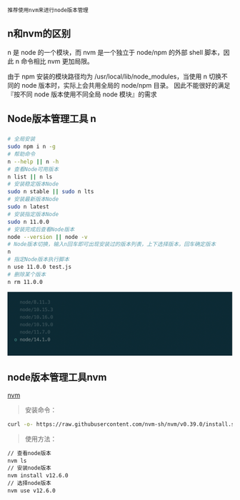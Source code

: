 

`推荐使用nvm来进行node版本管理`

## n和nvm的区别

 n 是 node 的一个模块，而 nvm 是一个独立于 node/npm 的外部 shell 脚本，因此 n 命令相比 nvm 更加局限。

由于 npm 安装的模块路径均为 /usr/local/lib/node_modules，当使用 n 切换不同的 node 版本时，实际上会共用全局的 node/npm 目录。 因此不能很好的满足『按不同 node 版本使用不同全局 node 模块』的需求


## Node版本管理工具 n
### 

```bash
# 全局安装
sudo npm i n -g
# 帮助命令
n --help || n -h
# 查看Node可用版本
n list || n ls
# 安装稳定版本Node
sudo n stable || sudo n lts
# 安装最新版本Node
sudo n latest
# 安装指定版本Node
sudo n 11.0.0
# 安装完成后查看Node版本
node --version || node -v
# Node版本切换，输入n回车即可出现安装过的版本列表，上下选择版本，回车确定版本
n
# 指定Node版本执行脚本
n use 11.0.0 test.js
# 删除某个版本
n rm 11.0.0
```

<img src="./static/screenshot/WX20200504-164515@2x.png" alt="" style="width: 600px;">

## node版本管理工具nvm

[nvm](https://github.com/nvm-sh/nvm)

> 安装命令：

```bash
curl -o- https://raw.githubusercontent.com/nvm-sh/nvm/v0.39.0/install.sh | bash
```

> 使用方法：

```bash
// 查看node版本
nvm ls
// 安装node版本
nvm install v12.6.0
// 选择node版本
nvm use v12.6.0
```